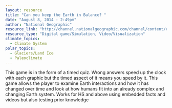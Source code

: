 ```yaml
---
layout: resource
title: "Can you keep the Earth in Balance? "
date: "August 8, 2014 - 2:49pm"
author: "National Geographic"
resource_link: "http://channel.nationalgeographic.com/channel/content/earth-the-biography/intera..."
resource_type: "Digital game/Simulation, Video/Visualization"
climate_topics:
  - Climate System
polar_topics:
  - Glaciers/Land Ice
  - Paleoclimate
---
```


This game is in the form of a timed quiz. Wrong answers speed up the clock with each graphic but the timed aspect of it means you speed by it.  This game allows the player to examine Earth interactions and how it has changed over time and look at how humans fit into an already complex and changing Earth system.  Works for HS and above using embedded facts and videos but also testing prior knowledge
